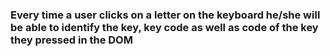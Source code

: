 ### Every time a user clicks on a letter on the keyboard he/she will be able to identify the key, key code as well as code of the key they pressed in the DOM

